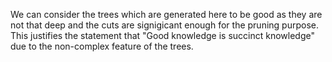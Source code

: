 We can consider the trees which are generated here to be good as they are not that deep and the cuts are signigicant enough for the pruning purpose. This justifies the statement that "Good knowledge is succinct knowledge" due to the non-complex feature of the trees.
